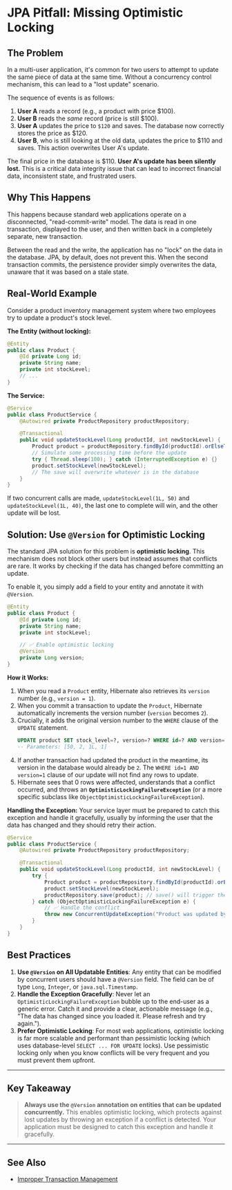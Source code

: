 # JPA Pitfall: Missing Optimistic Locking

## The Problem

In a multi-user application, it's common for two users to attempt to update the same piece of data at the same time. Without a concurrency control mechanism, this can lead to a "lost update" scenario.

The sequence of events is as follows:
1.  **User A** reads a record (e.g., a product with price $100).
2.  **User B** reads the *same* record (price is still $100).
3.  **User A** updates the price to `$120` and saves. The database now correctly stores the price as $120.
4.  **User B**, who is still looking at the old data, updates the price to $110 and saves. This action overwrites User A's update.

The final price in the database is $110. **User A's update has been silently lost.** This is a critical data integrity issue that can lead to incorrect financial data, inconsistent state, and frustrated users.

## Why This Happens

This happens because standard web applications operate on a disconnected, "read-commit-write" model. The data is read in one transaction, displayed to the user, and then written back in a completely separate, new transaction.

Between the read and the write, the application has no "lock" on the data in the database. JPA, by default, does not prevent this. When the second transaction commits, the persistence provider simply overwrites the data, unaware that it was based on a stale state.

## Real-World Example

Consider a product inventory management system where two employees try to update a product's stock level.

**The Entity (without locking):**
```java
@Entity
public class Product {
    @Id private Long id;
    private String name;
    private int stockLevel;
    // ...
}
```

**The Service:**
```java
@Service
public class ProductService {
    @Autowired private ProductRepository productRepository;

    @Transactional
    public void updateStockLevel(Long productId, int newStockLevel) {
        Product product = productRepository.findById(productId).orElseThrow();
        // Simulate some processing time before the update
        try { Thread.sleep(100); } catch (InterruptedException e) {}
        product.setStockLevel(newStockLevel);
        // The save will overwrite whatever is in the database
    }
}
```
If two concurrent calls are made, `updateStockLevel(1L, 50)` and `updateStockLevel(1L, 40)`, the last one to complete will win, and the other update will be lost.

## Solution: Use `@Version` for Optimistic Locking

The standard JPA solution for this problem is **optimistic locking**. This mechanism does not block other users but instead assumes that conflicts are rare. It works by checking if the data has changed before committing an update.

To enable it, you simply add a field to your entity and annotate it with `@Version`.

```java
@Entity
public class Product {
    @Id private Long id;
    private String name;
    private int stockLevel;

    // ✅ Enable optimistic locking
    @Version
    private Long version;
}
```

**How it Works:**
1.  When you read a `Product` entity, Hibernate also retrieves its `version` number (e.g., `version = 1`).
2.  When you commit a transaction to update the `Product`, Hibernate automatically increments the version number (`version` becomes `2`).
3.  Crucially, it adds the original version number to the `WHERE` clause of the `UPDATE` statement.
    ```sql
    UPDATE product SET stock_level=?, version=? WHERE id=? AND version=?
    -- Parameters: [50, 2, 1L, 1]
    ```
4.  If another transaction had updated the product in the meantime, its version in the database would already be `2`. The `WHERE id=1 AND version=1` clause of our update will not find any rows to update.
5.  Hibernate sees that 0 rows were affected, understands that a conflict occurred, and throws an **`OptimisticLockingFailureException`** (or a more specific subclass like `ObjectOptimisticLockingFailureException`).

**Handling the Exception:**
Your service layer must be prepared to catch this exception and handle it gracefully, usually by informing the user that the data has changed and they should retry their action.

```java
@Service
public class ProductService {
    @Autowired private ProductRepository productRepository;

    @Transactional
    public void updateStockLevel(Long productId, int newStockLevel) {
        try {
            Product product = productRepository.findById(productId).orElseThrow();
            product.setStockLevel(newStockLevel);
            productRepository.save(product); // save() will trigger the version check on flush
        } catch (ObjectOptimisticLockingFailureException e) {
            // ✅ Handle the conflict
            throw new ConcurrentUpdateException("Product was updated by another user. Please try again.", e);
        }
    }
}
```

## Best Practices

1.  **Use `@Version` on All Updatable Entities**: Any entity that can be modified by concurrent users should have a `@Version` field. The field can be of type `Long`, `Integer`, or `java.sql.Timestamp`.
2.  **Handle the Exception Gracefully**: Never let an `OptimisticLockingFailureException` bubble up to the end-user as a generic error. Catch it and provide a clear, actionable message (e.g., "The data has changed since you loaded it. Please refresh and try again.").
3.  **Prefer Optimistic Locking**: For most web applications, optimistic locking is far more scalable and performant than pessimistic locking (which uses database-level `SELECT ... FOR UPDATE` locks). Use pessimistic locking only when you know conflicts will be very frequent and you must prevent them upfront.

---

## Key Takeaway

> **Always use the `@Version` annotation on entities that can be updated concurrently.** This enables optimistic locking, which protects against lost updates by throwing an exception if a conflict is detected. Your application must be designed to catch this exception and handle it gracefully.

---

## See Also

-   [Improper Transaction Management](./jpa_transaction_management.md)
